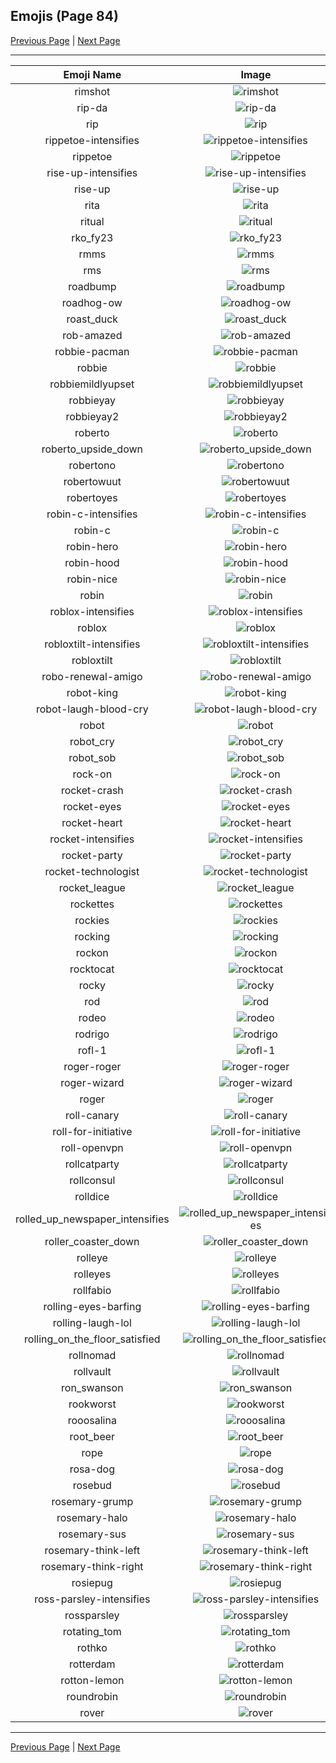 
## Emojis (Page 84)

[Previous Page](/docs/hc/page-r-0083.md)
  | [Next Page](/docs/hc/page-r-0085.md)

<hr />

|Emoji Name|Image|
| :-: | :-: |
|rimshot| ![rimshot](/emojis/hc/rimshot.gif)|
|rip-da| ![rip-da](/emojis/hc/rip-da.png)|
|rip| ![rip](/emojis/hc/rip.png)|
|rippetoe-intensifies| ![rippetoe-intensifies](/emojis/hc/rippetoe-intensifies.gif)|
|rippetoe| ![rippetoe](/emojis/hc/rippetoe.png)|
|rise-up-intensifies| ![rise-up-intensifies](/emojis/hc/rise-up-intensifies.gif)|
|rise-up| ![rise-up](/emojis/hc/rise-up.png)|
|rita| ![rita](/emojis/hc/rita.png)|
|ritual| ![ritual](/emojis/hc/ritual.png)|
|rko_fy23| ![rko_fy23](/emojis/hc/rko_fy23.png)|
|rmms| ![rmms](/emojis/hc/rmms.jpg)|
|rms| ![rms](/emojis/hc/rms.png)|
|roadbump| ![roadbump](/emojis/hc/roadbump.png)|
|roadhog-ow| ![roadhog-ow](/emojis/hc/roadhog-ow.png)|
|roast_duck| ![roast_duck](/emojis/hc/roast_duck.png)|
|rob-amazed| ![rob-amazed](/emojis/hc/rob-amazed.png)|
|robbie-pacman| ![robbie-pacman](/emojis/hc/robbie-pacman.gif)|
|robbie| ![robbie](/emojis/hc/robbie.png)|
|robbiemildlyupset| ![robbiemildlyupset](/emojis/hc/robbiemildlyupset.png)|
|robbieyay| ![robbieyay](/emojis/hc/robbieyay.gif)|
|robbieyay2| ![robbieyay2](/emojis/hc/robbieyay2.gif)|
|roberto| ![roberto](/emojis/hc/roberto.png)|
|roberto_upside_down| ![roberto_upside_down](/emojis/hc/roberto_upside_down.png)|
|robertono| ![robertono](/emojis/hc/robertono.png)|
|robertowuut| ![robertowuut](/emojis/hc/robertowuut.png)|
|robertoyes| ![robertoyes](/emojis/hc/robertoyes.png)|
|robin-c-intensifies| ![robin-c-intensifies](/emojis/hc/robin-c-intensifies.gif)|
|robin-c| ![robin-c](/emojis/hc/robin-c.png)|
|robin-hero| ![robin-hero](/emojis/hc/robin-hero.jpg)|
|robin-hood| ![robin-hood](/emojis/hc/robin-hood.png)|
|robin-nice| ![robin-nice](/emojis/hc/robin-nice.jpg)|
|robin| ![robin](/emojis/hc/robin.png)|
|roblox-intensifies| ![roblox-intensifies](/emojis/hc/roblox-intensifies.gif)|
|roblox| ![roblox](/emojis/hc/roblox.png)|
|robloxtilt-intensifies| ![robloxtilt-intensifies](/emojis/hc/robloxtilt-intensifies.gif)|
|robloxtilt| ![robloxtilt](/emojis/hc/robloxtilt.png)|
|robo-renewal-amigo| ![robo-renewal-amigo](/emojis/hc/robo-renewal-amigo.png)|
|robot-king| ![robot-king](/emojis/hc/robot-king.png)|
|robot-laugh-blood-cry| ![robot-laugh-blood-cry](/emojis/hc/robot-laugh-blood-cry.png)|
|robot| ![robot](/emojis/hc/robot.png)|
|robot_cry| ![robot_cry](/emojis/hc/robot_cry.png)|
|robot_sob| ![robot_sob](/emojis/hc/robot_sob.png)|
|rock-on| ![rock-on](/emojis/hc/rock-on.gif)|
|rocket-crash| ![rocket-crash](/emojis/hc/rocket-crash.gif)|
|rocket-eyes| ![rocket-eyes](/emojis/hc/rocket-eyes.png)|
|rocket-heart| ![rocket-heart](/emojis/hc/rocket-heart.png)|
|rocket-intensifies| ![rocket-intensifies](/emojis/hc/rocket-intensifies.gif)|
|rocket-party| ![rocket-party](/emojis/hc/rocket-party.gif)|
|rocket-technologist| ![rocket-technologist](/emojis/hc/rocket-technologist.png)|
|rocket_league| ![rocket_league](/emojis/hc/rocket_league.png)|
|rockettes| ![rockettes](/emojis/hc/rockettes.png)|
|rockies| ![rockies](/emojis/hc/rockies.jpg)|
|rocking| ![rocking](/emojis/hc/rocking.gif)|
|rockon| ![rockon](/emojis/hc/rockon.gif)|
|rocktocat| ![rocktocat](/emojis/hc/rocktocat.png)|
|rocky| ![rocky](/emojis/hc/rocky.png)|
|rod| ![rod](/emojis/hc/rod.png)|
|rodeo| ![rodeo](/emojis/hc/rodeo.gif)|
|rodrigo| ![rodrigo](/emojis/hc/rodrigo.png)|
|rofl-1| ![rofl-1](/emojis/hc/rofl-1.gif)|
|roger-roger| ![roger-roger](/emojis/hc/roger-roger.png)|
|roger-wizard| ![roger-wizard](/emojis/hc/roger-wizard.png)|
|roger| ![roger](/emojis/hc/roger.png)|
|roll-canary| ![roll-canary](/emojis/hc/roll-canary.gif)|
|roll-for-initiative| ![roll-for-initiative](/emojis/hc/roll-for-initiative.gif)|
|roll-openvpn| ![roll-openvpn](/emojis/hc/roll-openvpn.gif)|
|rollcatparty| ![rollcatparty](/emojis/hc/rollcatparty.gif)|
|rollconsul| ![rollconsul](/emojis/hc/rollconsul.gif)|
|rolldice| ![rolldice](/emojis/hc/rolldice.gif)|
|rolled_up_newspaper_intensifies| ![rolled_up_newspaper_intensifies](/emojis/hc/rolled_up_newspaper_intensifies.gif)|
|roller_coaster_down| ![roller_coaster_down](/emojis/hc/roller_coaster_down.png)|
|rolleye| ![rolleye](/emojis/hc/rolleye.gif)|
|rolleyes| ![rolleyes](/emojis/hc/rolleyes.gif)|
|rollfabio| ![rollfabio](/emojis/hc/rollfabio.gif)|
|rolling-eyes-barfing| ![rolling-eyes-barfing](/emojis/hc/rolling-eyes-barfing.png)|
|rolling-laugh-lol| ![rolling-laugh-lol](/emojis/hc/rolling-laugh-lol.png)|
|rolling_on_the_floor_satisfied| ![rolling_on_the_floor_satisfied](/emojis/hc/rolling_on_the_floor_satisfied.png)|
|rollnomad| ![rollnomad](/emojis/hc/rollnomad.gif)|
|rollvault| ![rollvault](/emojis/hc/rollvault.gif)|
|ron_swanson| ![ron_swanson](/emojis/hc/ron_swanson.png)|
|rookworst| ![rookworst](/emojis/hc/rookworst.png)|
|rooosalina| ![rooosalina](/emojis/hc/rooosalina.png)|
|root_beer| ![root_beer](/emojis/hc/root_beer.png)|
|rope| ![rope](/emojis/hc/rope.png)|
|rosa-dog| ![rosa-dog](/emojis/hc/rosa-dog.png)|
|rosebud| ![rosebud](/emojis/hc/rosebud.png)|
|rosemary-grump| ![rosemary-grump](/emojis/hc/rosemary-grump.png)|
|rosemary-halo| ![rosemary-halo](/emojis/hc/rosemary-halo.png)|
|rosemary-sus| ![rosemary-sus](/emojis/hc/rosemary-sus.png)|
|rosemary-think-left| ![rosemary-think-left](/emojis/hc/rosemary-think-left.png)|
|rosemary-think-right| ![rosemary-think-right](/emojis/hc/rosemary-think-right.png)|
|rosiepug| ![rosiepug](/emojis/hc/rosiepug.png)|
|ross-parsley-intensifies| ![ross-parsley-intensifies](/emojis/hc/ross-parsley-intensifies.gif)|
|rossparsley| ![rossparsley](/emojis/hc/rossparsley.png)|
|rotating_tom| ![rotating_tom](/emojis/hc/rotating_tom.gif)|
|rothko| ![rothko](/emojis/hc/rothko.jpg)|
|rotterdam| ![rotterdam](/emojis/hc/rotterdam.png)|
|rotton-lemon| ![rotton-lemon](/emojis/hc/rotton-lemon.png)|
|roundrobin| ![roundrobin](/emojis/hc/roundrobin.png)|
|rover| ![rover](/emojis/hc/rover.png)|

<hr/>

[Previous Page](/docs/hc/page-r-0083.md)
  | [Next Page](/docs/hc/page-r-0085.md)